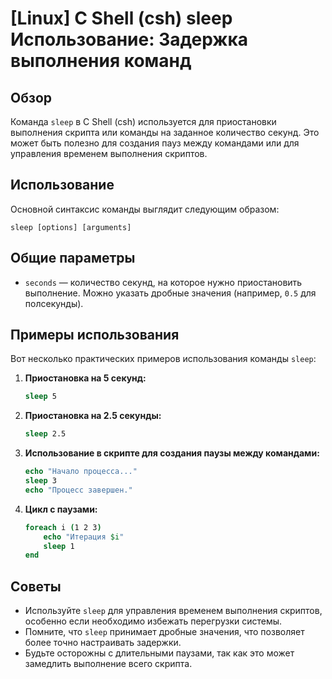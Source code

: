 # [Linux] C Shell (csh) sleep Использование: Задержка выполнения команд

## Обзор
Команда `sleep` в C Shell (csh) используется для приостановки выполнения скрипта или команды на заданное количество секунд. Это может быть полезно для создания пауз между командами или для управления временем выполнения скриптов.

## Использование
Основной синтаксис команды выглядит следующим образом:

```
sleep [options] [arguments]
```

## Общие параметры
- `seconds` — количество секунд, на которое нужно приостановить выполнение. Можно указать дробные значения (например, `0.5` для полсекунды).

## Примеры использования
Вот несколько практических примеров использования команды `sleep`:

1. **Приостановка на 5 секунд:**
   ```csh
   sleep 5
   ```

2. **Приостановка на 2.5 секунды:**
   ```csh
   sleep 2.5
   ```

3. **Использование в скрипте для создания паузы между командами:**
   ```csh
   echo "Начало процесса..."
   sleep 3
   echo "Процесс завершен."
   ```

4. **Цикл с паузами:**
   ```csh
   foreach i (1 2 3)
       echo "Итерация $i"
       sleep 1
   end
   ```

## Советы
- Используйте `sleep` для управления временем выполнения скриптов, особенно если необходимо избежать перегрузки системы.
- Помните, что `sleep` принимает дробные значения, что позволяет более точно настраивать задержки.
- Будьте осторожны с длительными паузами, так как это может замедлить выполнение всего скрипта.
